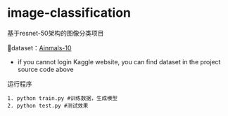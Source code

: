 # image-classification
基于resnet-50架构的图像分类项目

📁dataset：[Ainmals-10](https://www.kaggle.com/alessiocorrado99/animals10) 
* if you cannot login Kaggle website, you can find dataset in the project source code above

运行程序
```
1. python train.py #训练数据，生成模型
2. python test.py #测试效果
```
